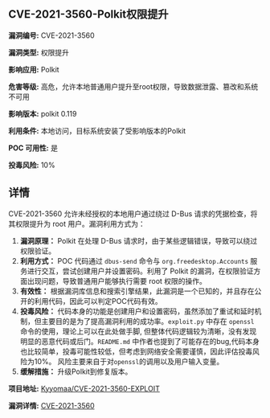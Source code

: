 ## CVE-2021-3560-Polkit权限提升

**漏洞编号:** CVE-2021-3560

**漏洞类型:** 权限提升

**影响应用:** Polkit

**危害等级:** 高危，允许本地普通用户提升至root权限，导致数据泄露、篡改和系统不可用

**影响版本:** polkit 0.119

**利用条件:** 本地访问，目标系统安装了受影响版本的Polkit

**POC 可用性:** 是

**投毒风险:** 10%

## 详情

CVE-2021-3560 允许未经授权的本地用户通过绕过 D-Bus 请求的凭据检查，将其权限提升为 root 用户。漏洞利用方式为：

1.  **漏洞原理：** Polkit 在处理 D-Bus 请求时，由于某些逻辑错误，导致可以绕过权限验证。
2.  **利用方式：** POC 代码通过 `dbus-send` 命令与 `org.freedesktop.Accounts` 服务进行交互，尝试创建用户并设置密码。利用了 Polkit 的漏洞，在权限验证方面出现问题，导致普通用户能够执行需要 root 权限的操作。
3.  **有效性：** 根据漏洞库信息和搜索引擎结果，此漏洞是一个已知的，并且存在公开的利用代码，因此可以判定POC代码有效。
4.  **投毒风险：** 代码本身的功能是创建用户和设置密码，虽然添加了重试和延时机制，但主要目的是为了提高漏洞利用的成功率。`exploit.py` 中存在 `openssl` 命令的使用，理论上可以在此处做手脚, 但整体代码逻辑较为清晰，没有发现明显的恶意代码或后门。`README.md` 中作者也提到了可能存在的bug,代码本身也比较简单，投毒可能性较低，但考虑到网络安全需要谨慎，因此评估投毒风险为10%。 风险主要来自于对`openssl`的调用以及用户输入变量。
5.  **缓解措施：** 升级Polkit到修复版本。


**项目地址:** [Kyyomaa/CVE-2021-3560-EXPLOIT](https://github.com/Kyyomaa/CVE-2021-3560-EXPLOIT)

**漏洞详情:** [CVE-2021-3560](https://nvd.nist.gov/vuln/detail/CVE-2021-3560)